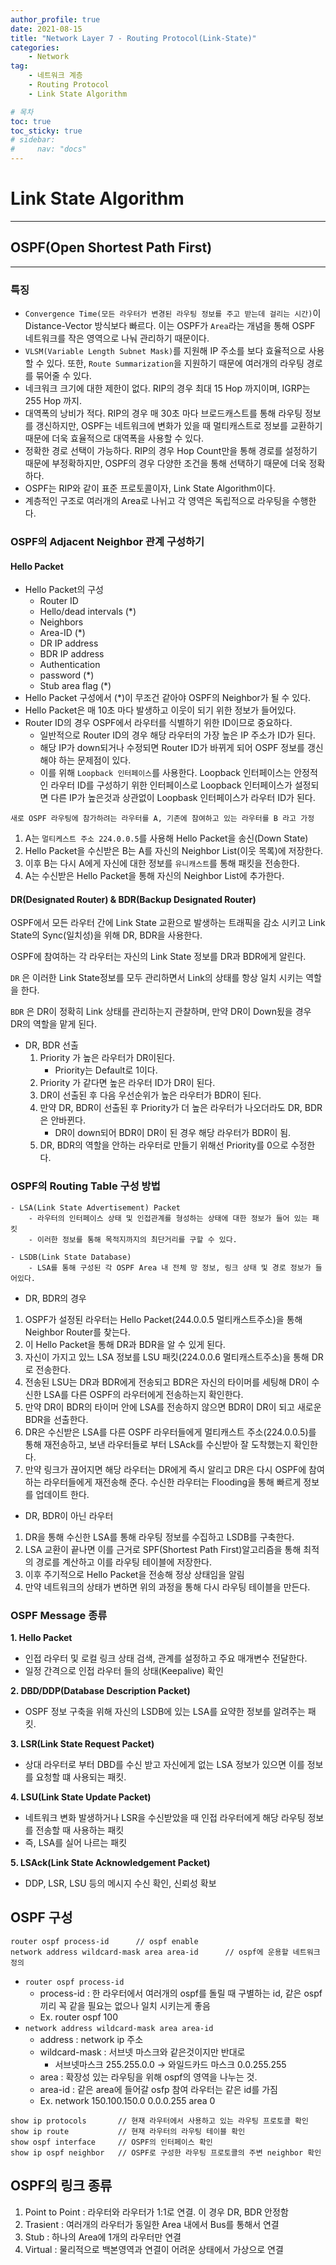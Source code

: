 ```yaml
---
author_profile: true
date: 2021-08-15
title: "Network Layer 7 - Routing Protocol(Link-State)"
categories: 
    - Network
tag: 
    - 네트워크 계층
    - Routing Protocol
    - Link State Algorithm

# 목차
toc: true  
toc_sticky: true 
# sidebar:
#     nav: "docs"
---
```


# Link State Algorithm

---

## OSPF(Open Shortest Path First)

---

### 특징

- `Convergence Time(모든 라우터가 변경된 라우팅 정보를 주고 받는데 걸리는 시간)`이 Distance-Vector 방식보다 빠르다. 이는 OSPF가 `Area`라는 개념을 통해 OSPF 네트워크를 작은 영역으로 나눠 관리하기 때문이다.
- `VLSM(Variable Length Subnet Mask)`를 지원해 IP 주소를 보다 효율적으로 사용할 수 있다. 또한, `Route Summarization`을 지원하기 때문에 여러개의 라우팅 경로를 묶어줄 수 있다.
- 네크워크 크기에 대한 제한이 없다. RIP의 경우 최대 15 Hop 까지이며, IGRP는 255 Hop 까지.
- 대역폭의 낭비가 적다. RIP의 경우 매 30초 마다 브로드캐스트를 통해 라우팅 정보를 갱신하지만, OSPF는 네트워크에 변화가 있을 때 멀티캐스트로 정보를 교환하기 때문에 더욱 효율적으로 대역폭을 사용할 수 있다.
- 정확한 경로 선택이 가능하다. RIP의 경우 Hop Count만을 통해 경로를 설정하기 때문에 부정확하지만, OSPF의 경우 다양한 조건을 통해 선택하기 때문에 더욱 정확하다. 
- OSPF는 RIP와 같이 표준 프로토콜이자, Link State Algorithm이다.
- 계층적인 구조로 여러개의 Area로 나뉘고 각 영역은 독립적으로 라우팅을 수행한다.

### OSPF의 Adjacent Neighbor 관계 구성하기

#### Hello Packet

- Hello Packet의 구성
    - Router ID
    - Hello/dead intervals (*)
    - Neighbors
    - Area-ID (*)
    - DR IP address
    - BDR IP address
    - Authentication
    - password (*)
    - Stub area flag (*)
- Hello Packet 구성에서 (*)이 무조건 같아야 OSPF의 Neighbor가 될 수 있다.
- Hello Packet은 매 10초 마다 발생하고 이웃이 되기 위한 정보가 들어있다.
- Router ID의 경우 OSPF에서 라우터를 식별하기 위한 ID이므로 중요하다.
    - 일반적으로 Router ID의 경우 해당 라우터의 가장 높은 IP 주소가 ID가 된다.
    - 해당 IP가 down되거나 수정되면 Router ID가 바뀌게 되어 OSPF 정보를 갱신해야 하는 문제점이 있다.
    - 이를 위해 `Loopback 인터페이스`를 사용한다. Loopback 인터페이스는 안정적인 라우터 ID를 구성하기 위한 인터페이스로 Loopback 인터페이스가 설정되면 다른 IP가 높은것과 상관없이 Loopbask 인터페이스가 라우터 ID가 된다.

```
새로 OSPF 라우팅에 참가하려는 라우터를 A, 기존에 참여하고 있는 라우터를 B 라고 가정
```

1. A는 `멀티케스트 주소 224.0.0.5`를 사용해 Hello Packet을 송신(Down State)
2. Hello Packet을 수신받은 B는 A를 자신의 Neighbor List(이웃 목록)에 저장한다.
3. 이후 B는 다시 A에게 자신에 대한 정보를 `유니캐스트`를 통해 패킷을 전송한다.
4. A는 수신받은 Hello Packet을 통해 자신의 Neighbor List에 추가한다.

#### DR(Designated Router) & BDR(Backup Designated Router)

OSPF에서 모든 라우터 간에 Link State 교환으로 발생하는 트래픽을 감소 시키고 Link State의 Sync(일치성)을 위해 DR, BDR을 사용한다.

OSPF에 참여하는 각 라우터는 자신의 Link State 정보를 DR과 BDR에게 알린다.

`DR` 은 이러한 Link State정보를 모두 관리하면서 Link의 상태를 항상 일치 시키는 역할을 한다.

`BDR` 은 DR이 정확히 Link 상태를 관리하는지 관찰하며, 만약 DR이 Down됬을 경우 DR의 역할을 맡게 된다.

- DR, BDR 선출
    1. Priority 가 높은 라우터가 DR이된다.
        - Priority는 Default로 1이다.
    2. Priority 가 같다면 높은 라우터 ID가 DR이 된다.
    3. DR이 선출된 후 다음 우선순위가 높은 라우터가 BDR이 된다.
    4. 만약 DR, BDR이 선출된 후 Priority가 더 높은 라우터가 나오더라도 DR, BDR은 안바뀐다.
        - DR이 down되어 BDR이 DR이 된 경우 해당 라우터가 BDR이 됨.
    5. DR, BDR의 역할을 안하는 라우터로 만들기 위해선 Priority를 0으로 수정한다.

### OSPF의 Routing Table 구성 방법
```
- LSA(Link State Advertisement) Packet
    - 라우터의 인터페이스 상태 및 인접관계를 형성하는 상태에 대한 정보가 들어 있는 패킷
    - 이러한 정보를 통해 목적지까지의 최단거리를 구할 수 있다.

- LSDB(Link State Database)
    - LSA를 통해 구성된 각 OSPF Area 내 전체 망 정보, 링크 상태 및 경로 정보가 들어있다.
```
- DR, BDR의 경우
1. OSPF가 설정된 라우터는 Hello Packet(244.0.0.5 멀티캐스트주소)을 통해 Neighbor Router를 찾는다.
2. 이 Hello Packet을 통해 DR과 BDR을 알 수 있게 된다.
3. 자신이 가지고 있느 LSA 정보를 LSU 패킷(224.0.0.6 멀티캐스트주소)을 통해 DR로 전송한다.
4. 전송된 LSU는 DR과 BDR에게 전송되고 BDR은 자신의 타이머를 세팅해 DR이 수신한 LSA를 다른 OSPF의 라우터에게 전송하는지 확인한다.
5. 만약 DR이 BDR의 타이머 안에 LSA를 전송하지 않으면 BDR이 DR이 되고 새로운 BDR을 선출한다.
6. DR은 수신받은 LSA를 다른 OSPF 라우터들에게 멀티캐스트 주소(224.0.0.5)를 통해 재전송하고, 보낸 라우터들로 부터 LSAck를 수신받아 잘 도착했는지 확인한다.
7. 만약 링크가 끊어지면 해당 라우터는 DR에게 즉시 알리고 DR은 다시 OSPF에 참여하는 라우터들에게 재전송해 준다. 수신한 라우터는 Flooding을 통해 빠르게 정보를 업데이트 한다.

- DR, BDR이 아닌 라우터

1. DR을 통해 수신한 LSA를 통해 라우팅 정보를 수집하고 LSDB를 구축한다.
2. LSA 교환이 끝나면 이를 근거로 SPF(Shortest Path First)알고리즘을 통해 최적의 경로를 계산하고 이를 라우팅 테이블에 저장한다.
3. 이후 주기적으로 Hello Packet을 전송해 정상 상태임을 알림
4. 만약 네트워크의 상태가 변하면 위의 과정을 통해 다시 라우팅 테이블을 만든다.

### OSPF Message 종류

**1. Hello Packet**
- 인접 라우터 및 로컬 링크 상태 검색, 관계를 설정하고 주요 매개변수 전달한다.
- 일정 간격으로 인접 라우터 들의 상태(Keepalive) 확인

**2. DBD/DDP(Database Description Packet)**
- OSPF 정보 구축을 위해 자신의 LSDB에 있는 LSA를 요약한 정보를 알려주는 패킷.

**3. LSR(Link State Request Packet)**
- 상대 라우터로 부터 DBD를 수신 받고 자신에게 없는 LSA 정보가 있으면 이를 정보를 요청할 떄 사용되는 패킷.

**4. LSU(Link State Update Packet)**
- 네트워크 변화 발생하거나 LSR을 수신받았을 때 인접 라우터에게 해당 라우팅 정보를 전송할 때 사용하는 패킷
- 즉, LSA를 실어 나르는 패킷

**5. LSAck(Link State Acknowledgement Packet)**
- DDP, LSR, LSU 등의 메시지 수신 확인, 신뢰성 확보 


## OSPF 구성

```
router ospf process-id      // ospf enable
network address wildcard-mask area area-id      // ospf에 운용할 네트워크 정의
```

- `router ospf process-id`
    - process-id : 한 라우터에서 여러개의 ospf를 돌릴 때 구별하는 id, 같은 ospf끼리 꼭 같을 필요는 없으나 일치 시키는게 좋음
    - Ex. router ospf 100
- `network address wildcard-mask area area-id `
    - address : network ip 주소
    - wildcard-mask : 서브넷 마스크와 같은것이지만 반대로 
        - 서브넷마스크 255.255.0.0 → 와일드카드 마스크 0.0.255.255
    - area : 확장성 있는 라우팅을 위해 ospf의 영역을 나누는 것.
    - area-id : 같은 area에 들어갈 osfp 참여 라우터는 같은 id를 가짐
    - Ex. network 150.100.150.0 0.0.0.255 area 0

```
show ip protocols       // 현재 라우터에서 사용하고 있는 라우팅 프로토콜 확인
show ip route           // 현재 라우터의 라우팅 테이블 확인
show ospf interface     // OSPF의 인터페이스 확인
show ip ospf neighbor   // OSPF로 구성한 라우팅 프로토콜의 주변 neighbor 확인 
```

## OSPF의 링크 종류
1. Point to Point : 라우터와 라우터가 1:1로 연결. 이 경우 DR, BDR 안정함
2. Trasient : 여러개의 라우터가 동일한 Area 내에서 Bus를 통해서 연결
3. Stub : 하나의 Area에 1개의 라우터만 연결
4. Virtual : 물리적으로 백본영역과 연결이 어려운 상태에서 가상으로 연결
